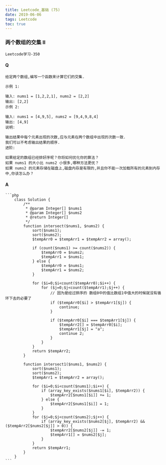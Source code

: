 ```yaml
---
title: Leetcode_基础 (75)
date: 2019-06-06
tags: Leetcode
toc: true
---
```


### 两个数组的交集 II
    Leetcode学习-350

<!-- more -->

#### Q
    给定两个数组,编写一个函数来计算它们的交集.

    示例 1:

    输入: nums1 = [1,2,2,1], nums2 = [2,2]
    输出: [2,2]
    示例 2:

    输入: nums1 = [4,9,5], nums2 = [9,4,9,8,4]
    输出: [4,9]
    说明: 

    输出结果中每个元素出现的次数,应与元素在两个数组中出现的次数一致.
    我们可以不考虑输出结果的顺序.
    进阶:

    如果给定的数组已经排好序呢？你将如何优化你的算法？
    如果 nums1 的大小比 nums2 小很多,哪种方法更优？
    如果 nums2 的元素存储在磁盘上,磁盘内存是有限的,并且你不能一次加载所有的元素到内存中,你该怎么办？

#### A
    ```php
        class Solution {
            /**
             * @param Integer[] $nums1
             * @param Integer[] $nums2
             * @return Integer[]
             */
            function intersect($nums1, $nums2) {
                sort($nums1);
                sort($nums2);
                $tempArr0 = $tempArr1 = $tempArr2 = array();
                
                if (count($nums1) >= count($nums2)) {
                    $tempArr0 = $nums2;
                    $tempArr1 = $nums1;
                } else {
                    $tempArr0 = $nums1;
                    $tempArr1 = $nums2;
                }
                
                for ($i=0;$i<count($tempArr0);$i++) {
                    for ($j=0;$j<count($tempArr1);$j++) {
                        // 因为是经过排序的 数组0中的值比数组1中值大的时候就没有循环下去的必要了
                        if ($tempArr0[$i] > $tempArr1[$j]) {
                            continue;
                        }
                        
                        if ($tempArr0[$i] === $tempArr1[$j]) {
                            $tempArr2[] = $tempArr0[$i];
                            $tempArr1[$j] = "a";
                            continue 2;
                        }
                    }
                }
                return $tempArr2;
            }

            function intersect1($nums1, $nums2) {
                sort($nums1);
                sort($nums2);
                $tempArr1 = $tempArr2 = array();
                
                for ($i=0;$i<count($nums1);$i++) {
                    if (array_key_exists($nums1[$i], $tempArr2)) {
                        $tempArr2[$nums1[$i]] += 1;
                    } else {
                        $tempArr2[$nums1[$i]] = 1;
                    }
                }
                for ($j=0;$j<count($nums2);$j++) {
                    if (array_key_exists($nums2[$j], $tempArr2) && ($tempArr2[$nums2[$j]] > 0)) {
                        $tempArr2[$nums2[$j]] -= 1;
                        $tempArr1[] = $nums2[$j];
                    }
                }
                return $tempArr1;
            }
        }
    ```
